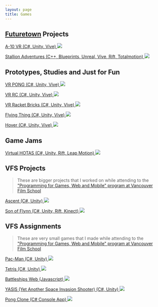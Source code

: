 ```yaml
---
layout: page
title: Games
---
```


## <a href="http://futuretown.io" target="_blank">Futuretown</a> Projects

<p class="portfolio-entry">
<a href="{{ site.baseurl }}games/a-10">
A-10 VR (C#, Unity, Vive)
<img src="{{ site.baseurl }}public/images/games/a-10/header.png">
</a>
</p>

<p class="portfolio-entry">
<a href="{{ site.baseurl }}games/stallion-adventures">
Stallion Adventures (C++, Blueprints, Unreal, Vive, Rift, Totalmotion)
<img src="{{ site.baseurl }}public/images/games/stallion-adventures/header.png">
</a>
</p>

## Prototypes, Studies and Just for Fun

<p class="portfolio-entry">
<a href="{{ site.baseurl }}games/vr-pong">
VR PONG (C#, Unity, Vive)
<img src="{{ site.baseurl }}public/images/games/vr-pong/header.png">
</a>
</p>

<p class="portfolio-entry">
<a href="{{ site.baseurl }}games/vr-rc">
VR RC (C#, Unity, Vive)
<img src="{{ site.baseurl }}public/images/games/vr-rc/header.png">
</a>
</p>

<p class="portfolio-entry">
<a href="{{ site.baseurl }}games/vr-racket-bricks">
VR Racket Bricks (C#, Unity, Vive)
<img src="{{ site.baseurl }}public/images/games/vr-racket-bricks/header.png">
</a>
</p>

<p class="portfolio-entry">
<a href="{{ site.baseurl }}games/flying-thing">
Flying Thing (C#, Unity, Vive)
<img src="{{ site.baseurl }}public/images/games/flying-thing/header.png">
</a>
</p>

<p class="portfolio-entry">
<a href="{{ site.baseurl }}games/hover">
Hover (C#, Unity, Vive)
<img src="{{ site.baseurl }}public/images/games/hover/header.png">
</a>
</p>

## Game Jams

<p class="portfolio-entry">
<a href="{{ site.baseurl }}games/virtual-hotas">
Virtual HOTAS (C#, Unity, Rift, Leap Motion)
<img src="{{ site.baseurl }}public/images/games/virtual-hotas/header.png">
</a>
</p>

## VFS Projects

> These are bigger projects that I worked on while attending to the <a href="https://vfs.edu/programs/programming" target="_blank">"Programming for Games, Web and Mobile" program at Vancouver Film School</a>

<p class="portfolio-entry">
<a href="{{ site.baseurl }}games/ascent">
Ascent (C#, Unity)
<img src="{{ site.baseurl }}public/images/games/ascent/header.png">
</a>
</p>

<p class="portfolio-entry">
<a href="{{ site.baseurl }}games/son-of-flynn">
Son of Flynn (C#, Unity, Rift, Kinect)
<img src="{{ site.baseurl }}public/images/games/son-of-flynn/header.png">
</a>
</p>

## VFS Assignments

> These are very small games that I made while attending to the <a href="https://vfs.edu/programs/programming" target="_blank">"Programming for Games, Web and Mobile" program at Vancouver Film School</a>

<p class="portfolio-entry">
<a href="{{ site.baseurl }}games/pacman">
Pac-Man (C#, Unity)
<img src="{{ site.baseurl }}public/images/games/pacman/header.png">
</a>
</p>

<p class="portfolio-entry">
<a href="{{ site.baseurl }}games/tetris">
Tetris (C#, Unity)
<img src="{{ site.baseurl }}public/images/games/tetris/header.png">
</a>
</p>

<p class="portfolio-entry">
<a href="{{ site.baseurl }}games/battleships">
Battleships Web (Javascript)
<img src="{{ site.baseurl }}public/images/games/battleships/header.jpg">
</a>
</p>

<p class="portfolio-entry">
<a href="{{ site.baseurl }}games/yasis">
YASIS (Yet Another Space Invasion Shooter) (C#, Unity)
<img src="{{ site.baseurl }}public/images/games/yasis/header.png">
</a>
</p>

<p class="portfolio-entry">
<a href="{{ site.baseurl }}games/console-pong">
Pong Clone (C# Console App)
<img src="{{ site.baseurl }}public/images/games/console-pong/header.jpg">
</a>
</p>